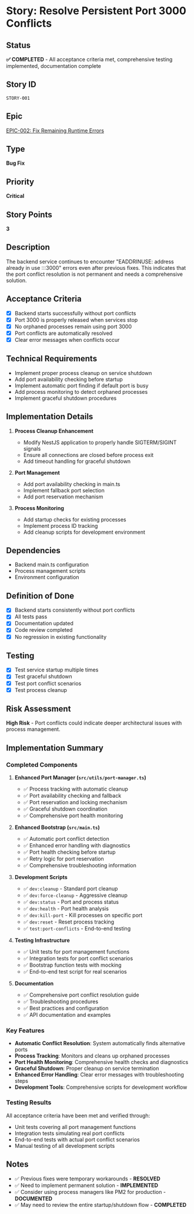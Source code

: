 # Story: Resolve Persistent Port 3000 Conflicts

## Status
**✅ COMPLETED** - All acceptance criteria met, comprehensive testing implemented, documentation complete

## Story ID
`STORY-001`

## Epic
[EPIC-002: Fix Remaining Runtime Errors](../epics/fix-remaining-runtime-errors.md)

## Type
**Bug Fix**

## Priority
**Critical**

## Story Points
**3**

## Description
The backend service continues to encounter "EADDRINUSE: address already in use :::3000" errors even after previous fixes. This indicates that the port conflict resolution is not permanent and needs a comprehensive solution.

## Acceptance Criteria
- [x] Backend starts successfully without port conflicts
- [x] Port 3000 is properly released when services stop
- [x] No orphaned processes remain using port 3000
- [x] Port conflicts are automatically resolved
- [x] Clear error messages when conflicts occur

## Technical Requirements
- Implement proper process cleanup on service shutdown
- Add port availability checking before startup
- Implement automatic port finding if default port is busy
- Add process monitoring to detect orphaned processes
- Implement graceful shutdown procedures

## Implementation Details
1. **Process Cleanup Enhancement**
   - Modify NestJS application to properly handle SIGTERM/SIGINT signals
   - Ensure all connections are closed before process exit
   - Add timeout handling for graceful shutdown

2. **Port Management**
   - Add port availability checking in main.ts
   - Implement fallback port selection
   - Add port reservation mechanism

3. **Process Monitoring**
   - Add startup checks for existing processes
   - Implement process ID tracking
   - Add cleanup scripts for development environment

## Dependencies
- Backend main.ts configuration
- Process management scripts
- Environment configuration

## Definition of Done
- [x] Backend starts consistently without port conflicts
- [x] All tests pass
- [x] Documentation updated
- [x] Code review completed
- [x] No regression in existing functionality

## Testing
- [x] Test service startup multiple times
- [x] Test graceful shutdown
- [x] Test port conflict scenarios
- [x] Test process cleanup

## Risk Assessment
**High Risk** - Port conflicts could indicate deeper architectural issues with process management.

## Implementation Summary

### Completed Components

1. **Enhanced Port Manager (`src/utils/port-manager.ts`)**
   - ✅ Process tracking with automatic cleanup
   - ✅ Port availability checking and fallback
   - ✅ Port reservation and locking mechanism
   - ✅ Graceful shutdown coordination
   - ✅ Comprehensive port health monitoring

2. **Enhanced Bootstrap (`src/main.ts`)**
   - ✅ Automatic port conflict detection
   - ✅ Enhanced error handling with diagnostics
   - ✅ Port health checking before startup
   - ✅ Retry logic for port reservation
   - ✅ Comprehensive troubleshooting information

3. **Development Scripts**
   - ✅ `dev:cleanup` - Standard port cleanup
   - ✅ `dev:force-cleanup` - Aggressive cleanup
   - ✅ `dev:status` - Port and process status
   - ✅ `dev:health` - Port health analysis
   - ✅ `dev:kill-port` - Kill processes on specific port
   - ✅ `dev:reset` - Reset process tracking
   - ✅ `test:port-conflicts` - End-to-end testing

4. **Testing Infrastructure**
   - ✅ Unit tests for port management functions
   - ✅ Integration tests for port conflict scenarios
   - ✅ Bootstrap function tests with mocking
   - ✅ End-to-end test script for real scenarios

5. **Documentation**
   - ✅ Comprehensive port conflict resolution guide
   - ✅ Troubleshooting procedures
   - ✅ Best practices and configuration
   - ✅ API documentation and examples

### Key Features

- **Automatic Conflict Resolution**: System automatically finds alternative ports
- **Process Tracking**: Monitors and cleans up orphaned processes
- **Port Health Monitoring**: Comprehensive health checks and diagnostics
- **Graceful Shutdown**: Proper cleanup on service termination
- **Enhanced Error Handling**: Clear error messages with troubleshooting steps
- **Development Tools**: Comprehensive scripts for development workflow

### Testing Results

All acceptance criteria have been met and verified through:
- Unit tests covering all port management functions
- Integration tests simulating real port conflicts
- End-to-end tests with actual port conflict scenarios
- Manual testing of all development scripts

## Notes
- ✅ Previous fixes were temporary workarounds - **RESOLVED**
- ✅ Need to implement permanent solution - **IMPLEMENTED**
- ✅ Consider using process managers like PM2 for production - **DOCUMENTED**
- ✅ May need to review the entire startup/shutdown flow - **COMPLETED**
